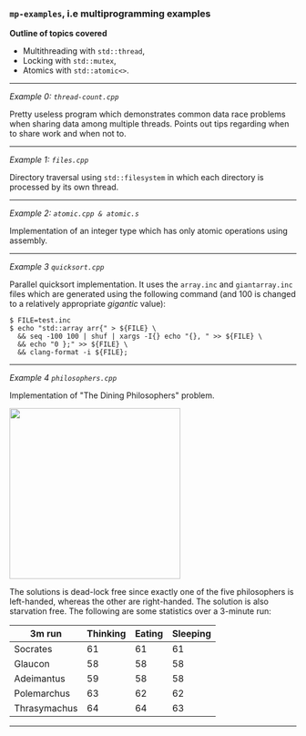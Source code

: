 ### `mp-examples`, i.e multiprogramming examples

**Outline of topics covered**
- Multithreading with `std::thread`,
- Locking with `std::mutex`,
- Atomics with `std::atomic<>`.

----

_Example 0: `thread-count.cpp`_

Pretty useless program which demonstrates common data race problems when sharing data among multiple threads. Points out
tips regarding when to share work and when not to.

----

_Example 1: `files.cpp`_

Directory traversal using `std::filesystem` in which each directory is processed by its own thread.

----

_Example 2: `atomic.cpp & atomic.s`_

Implementation of an integer type which has only atomic operations using assembly.

----

_Example 3 `quicksort.cpp`_

Parallel quicksort implementation.
It uses the `array.inc` and `giantarray.inc` files which are generated using the following command (and 100 is changed
to a relatively appropriate _gigantic_ value):
```shell
$ FILE=test.inc
$ echo "std::array arr{" > ${FILE} \
  && seq -100 100 | shuf | xargs -I{} echo "{}, " >> ${FILE} \
  && echo "0 };" >> ${FILE} \
  && clang-format -i ${FILE};
```

----

_Example 4 `philosophers.cpp`_

Implementation of "The Dining Philosophers" problem.

<img src="https://upload.wikimedia.org/wikipedia/commons/7/7b/An_illustration_of_the_dining_philosophers_problem.png" width="300">

The solutions is dead-lock free since exactly one of the five
philosophers is left-handed, whereas the other are right-handed.
The solution is also starvation free. The following are some statistics
over a 3-minute run:

<center>

| 3m run	    | Thinking | Eating | Sleeping |
| ------------- | -------- | ------ | -------- |
| Socrates		| 61       | 61     | 61       |
| Glaucon		| 58       | 58     | 58       |
| Adeimantus  	| 59       | 58     | 58       |
| Polemarchus 	| 63       | 62     | 62       |
| Thrasymachus	| 64       | 64     | 63       |

</center>

----
